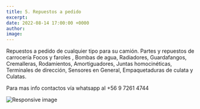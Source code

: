 ```yaml
---
title: 5. Repuestos a pedido
excerpt:
date: 2022-08-14 17:00:00 +0000
author:
image:
---
```


Repuestos a pedido de cualquier tipo para su camión.
Partes y repuestos de carrocería Focos y faroles , Bombas de agua, Radiadores, Guardafangos, Cremalleras, Rodamientos, Amortiguadores, Juntas homocinéticas, Terminales de dirección, Sensores en General, Empaquetaduras de culata y Culatas.

Para mas info contactos vía whatsapp al +56 9 7261 4744

<img src="https://i.ibb.co/CJbdtRV/6-repuestos.jpg" class="img-fluid text-center" alt="Responsive image">